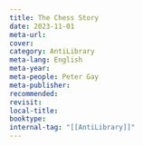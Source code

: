 ```yaml
---
title: The Chess Story
date: 2023-11-01
meta-url: 
cover: 
category: AntiLibrary
meta-lang: English
meta-year: 
meta-people: Peter Gay
meta-publisher: 
recommended: 
revisit: 
local-title: 
booktype:
internal-tag: "[[AntiLibrary]]"
---
```


